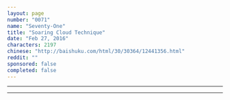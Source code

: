 ```yaml
---
layout: page
number: "0071"
name: "Seventy-One"
title: "Soaring Cloud Technique"
date: "Feb 27, 2016"
characters: 2197
chinese: "http://baishuku.com/html/30/30364/12441356.html"
reddit: ""
sponsored: false
completed: false
---
```




- - -
- - -
